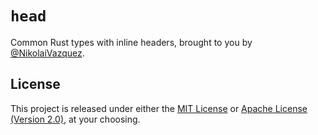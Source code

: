 # `head`

Common Rust types with inline headers, brought to you by
[@NikolaiVazquez](https://twitter.com/NikolaiVazquez).

## License

This project is released under either the
[MIT License](https://github.com/nvzqz/head-rs/blob/main/LICENSE-MIT) or
[Apache License (Version 2.0)](https://github.com/nvzqz/head-rs/blob/main/LICENSE-APACHE),
at your choosing.
